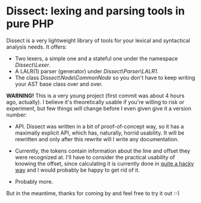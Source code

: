 Dissect: lexing and parsing tools in pure PHP
=============================================

Dissect is a very lightweight library of tools for
your lexical and syntactical analysis needs. It offers:

- Two lexers, a simple one and a stateful one under the namespace *Dissect\Lexer*.
- A LALR(1) parser (generator) under *Dissect\Parser\LALR1*.
- The class *Dissect\Node\CommonNode* so you don't have to keep writing
  your AST base class over and over.

**WARNING!** This is a very young project (first commit was about 4
hours ago, actually). I believe it's theoretically usable if you're willing to risk or
experiment, but few things *will* change before I even given give it a
version number:

- API. Dissect was written in a bit of proof-of-concept way, so it has a
  maximally explicit API, which has, naturally, horrid usability. It
  will be rewritten and only after this rewrite will I write any
  documentation.

- Currently, the tokens contain information about the line and offset
  they were recognized at. I'll have to consider the practical usability
  of knowing the offset, since calculating it is currently done in
  [quite a hacky way][offset-calculation] and I would probably be happy
  to get rid of it.

- Probably more.

But in the meantime, thanks for coming by and feel free to try it out :-)

  [offset-calculation]: https://github.com/jakubledl/dissect/blob/master/src/Dissect/Lexer/AbstractLexer.php#L99
